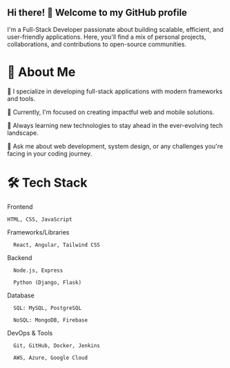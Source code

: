 ## Hi there! 👋 Welcome to my GitHub profile

I'm a Full-Stack Developer passionate about building scalable, efficient, and user-friendly applications. Here, you'll find a mix of personal projects, collaborations, and contributions to open-source communities.

# 🚀 About Me

  🌟 I specialize in developing full-stack applications with modern frameworks and tools.
  
  💼 Currently, I'm focused on creating impactful web and mobile solutions.
  
  📖 Always learning new technologies to stay ahead in the ever-evolving tech landscape.
  
  💬 Ask me about web development, system design, or any challenges you're facing in your coding journey.

# 🛠️ Tech Stack

  Frontend
  
    HTML, CSS, JavaScript
    
  Frameworks/Libraries
  
      React, Angular, Tailwind CSS
      
  Backend
  
      Node.js, Express
      
      Python (Django, Flask)
      
  Database
  
      SQL: MySQL, PostgreSQL
      
      NoSQL: MongoDB, Firebase
      
  DevOps & Tools
  
      Git, GitHub, Docker, Jenkins
      
      AWS, Azure, Google Cloud
<!--
**AswathAV/AswathAV** is a ✨ _special_ ✨ repository because its `README.md` (this file) appears on your GitHub profile.

Here are some ideas to get you started:

- 🔭 I’m currently working on ...
- 🌱 I’m currently learning ...
- 👯 I’m looking to collaborate on ...
- 🤔 I’m looking for help with ...
- 💬 Ask me about ...
- 📫 How to reach me: ...
- 😄 Pronouns: ...
- ⚡ Fun fact: ...
-->
